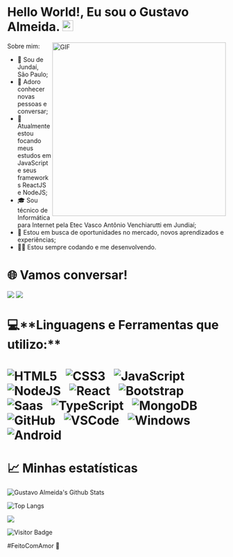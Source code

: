
 <h1>Hello World!, Eu sou o Gustavo Almeida. <img src="https://github.com/souvikguria98/souvikguria98/blob/master/Hi.gif" width="25"></h1>
 <img align="right" alt="GIF" src="https://media3.giphy.com/media/fwbZnTftCXVocKzfxR/giphy.gif?cid=ecf05e47fip9pqjyfbbna7ldepyzlwgal10f98ohvj363z5j&rid=giphy.gif&ct=g" width="400"/>
 
Sobre mim:
- 📍 Sou de Jundaí, São Paulo;
- 💬 Adoro conhecer novas pessoas e conversar;
- 🔭 Atualmente estou focando meus estudos em JavaScript e seus frameworks ReactJS e NodeJS;
- 🎓 Sou técnico de Informática para Internet pela Etec Vasco Antônio Venchiarutti em Jundiaí;
- 💼 Estou em busca de oportunidades no mercado, novos aprendizados e experiências;
- 👨‍💻 Estou sempre codando e me desenvolvendo.

<h1>🌐 Vamos conversar!</h1>
<a href="https://www.linkedin.com/in/guhma/"><img src="https://img.shields.io/badge/LinkedIn-0077B5?style=for-the-badge&logo=linkedin&logoColor=white" /></a>
<a href="mailto:gustavoalmeida123490@gmail.com"><img src="https://img.shields.io/badge/Gmail-D14836?style=for-the-badge&logo=gmail&logoColor=white" /></a>

<h1>💻**Linguagens e Ferramentas que utilizo:**<h1> 

![HTML5](https://img.shields.io/badge/HTML5-E34F26?style=for-the-badge&logo=html5&logoColor=white)&nbsp;&nbsp;
![CSS3](https://img.shields.io/badge/CSS3-1572B6?style=for-the-badge&logo=css3&logoColor=white)&nbsp;&nbsp;
![JavaScript](https://img.shields.io/badge/JavaScript-323330?style=for-the-badge&logo=javascript&logoColor=F7DF1E)&nbsp;&nbsp;
![NodeJS](https://img.shields.io/badge/Node.js-43853D?style=for-the-badge&logo=node.js&logoColor=white)&nbsp;&nbsp;
![React](https://img.shields.io/badge/React-20232A?style=for-the-badge&logo=react&logoColor=61DAFB)&nbsp;&nbsp;
![Bootstrap](https://img.shields.io/badge/Bootstrap-563D7C?style=for-the-badge&logo=bootstrap&logoColor=white)&nbsp;&nbsp;
![Saas](https://img.shields.io/badge/Sass-CC6699?style=for-the-badge&logo=sass&logoColor=white)&nbsp;&nbsp;
![TypeScript](https://img.shields.io/badge/TypeScript-007ACC?style=for-the-badge&logo=typescript&logoColor=white)&nbsp;&nbsp;
![MongoDB](https://img.shields.io/badge/MongoDB-4EA94B?style=for-the-badge&logo=mongodb&logoColor=white)&nbsp;&nbsp;
![GitHub](https://img.shields.io/badge/GitHub-100000?style=for-the-badge&logo=github&logoColor=white)&nbsp;&nbsp;
![VSCode](https://img.shields.io/badge/Visual_Studio_Code-0078D4?style=for-the-badge&logo=visual%20studio%20code&logoColor=white)&nbsp;&nbsp;
![Windows](https://img.shields.io/badge/Windows-0078D6?style=for-the-badge&logo=windows&logoColor=white)&nbsp;&nbsp;
![Android](https://img.shields.io/badge/Android-3DDC84?style=for-the-badge&logo=android&logoColor=white)&nbsp;&nbsp;

<h1>📈 Minhas estatísticas</h1>

![Gustavo Almeida's Github Stats](https://github-readme-stats.vercel.app/api?username=Guhma&show_icons=true&hide=contribs,prs&cache_seconds=86400&theme=dracula)

![Top Langs](https://github-readme-stats.anuraghazra1.vercel.app/api/top-langs/?username=Guhma&layout=compact&theme=dracula)
 
<img src="https://github-readme-stats.vercel.app/api/wakatime?username=Guhma&theme=dracula" />  
</a>


![Visitor Badge](https://visitor-badge.laobi.icu/badge?page_id=Guhma.Guhma)
 
#FeitoComAmor 🖤
                                                                        
